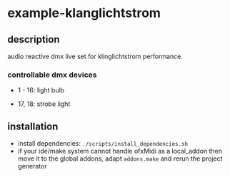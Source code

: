 # example-klanglichtstrom
## description
audio reactive dmx live set for klinglichtstrom performance. 

### controllable dmx devices
* 1 - 16: light bulb
<!-- * 17: light bulb for chime -->
<!-- * 18,19,20: none -->
* 17, 18: strobe light
<!-- * 21, 22: strobe light -->

## installation
* install dependencies: `./scripts/install_dependencies.sh`
* if your ide/make system cannot handle ofxMidi as a local_addon then move it to the global addons, adapt `addons.make` and rerun the project generator